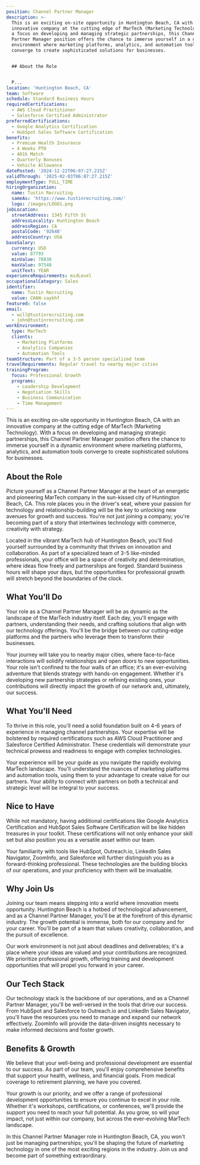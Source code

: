 ```yaml
---
position: Channel Partner Manager
description: >-
  This is an exciting on-site opportunity in Huntington Beach, CA with an
  innovative company at the cutting edge of MarTech (Marketing Technology). With
  a focus on developing and managing strategic partnerships, this Channel
  Partner Manager position offers the chance to immerse yourself in a dynamic
  environment where marketing platforms, analytics, and automation tools
  converge to create sophisticated solutions for businesses.


  ## About the Role


  P...
location: 'Huntington Beach, CA'
team: Software
schedule: Standard Business Hours
requiredCertifications:
  - AWS Cloud Practitioner
  - Salesforce Certified Administrator
preferredCertifications:
  - Google Analytics Certification
  - HubSpot Sales Software Certification
benefits:
  - Premium Health Insurance
  - 4 Weeks PTO
  - 401k Match
  - Quarterly Bonuses
  - Vehicle Allowance
datePosted: '2024-12-22T06:07:27.215Z'
validThrough: '2025-02-03T06:07:27.215Z'
employmentType: FULL_TIME
hiringOrganization:
  name: Tustin Recruiting
  sameAs: 'https://www.tustinrecruiting.com/'
  logo: /images/LOGO1.png
jobLocation:
  streetAddress: 1345 Fifth St
  addressLocality: Huntington Beach
  addressRegion: CA
  postalCode: '92648'
  addressCountry: USA
baseSalary:
  currency: USD
  value: 87793
  minValue: 78038
  maxValue: 97548
  unitText: YEAR
experienceRequirements: midLevel
occupationalCategory: Sales
identifier:
  name: Tustin Recruiting
  value: CHAN-saykhf
featured: false
email:
  - will@tustinrecruiting.com
  - john@tustinrecruiting.com
workEnvironment:
  type: MarTech
  clients:
    - Marketing Platforms
    - Analytics Companies
    - Automation Tools
teamStructure: Part of a 3-5 person specialized team
travelRequirements: Regular travel to nearby major cities
trainingProgram:
  focus: Professional Growth
  programs:
    - Leadership Development
    - Negotiation Skills
    - Business Communication
    - Time Management
---
```




This is an exciting on-site opportunity in Huntington Beach, CA with an innovative company at the cutting edge of MarTech (Marketing Technology). With a focus on developing and managing strategic partnerships, this Channel Partner Manager position offers the chance to immerse yourself in a dynamic environment where marketing platforms, analytics, and automation tools converge to create sophisticated solutions for businesses.

## About the Role

Picture yourself as a Channel Partner Manager at the heart of an energetic and pioneering MarTech company in the sun-kissed city of Huntington Beach, CA. This role places you in the driver's seat, where your passion for technology and relationship-building will be the key to unlocking new avenues for growth and success. You're not just joining a company; you're becoming part of a story that intertwines technology with commerce, creativity with strategy.

Located in the vibrant MarTech hub of Huntington Beach, you'll find yourself surrounded by a community that thrives on innovation and collaboration. As part of a specialized team of 3-5 like-minded professionals, your office will be a space of creativity and determination, where ideas flow freely and partnerships are forged. Standard business hours will shape your days, but the opportunities for professional growth will stretch beyond the boundaries of the clock.

## What You'll Do

Your role as a Channel Partner Manager will be as dynamic as the landscape of the MarTech industry itself. Each day, you'll engage with partners, understanding their needs, and crafting solutions that align with our technology offerings. You'll be the bridge between our cutting-edge platforms and the partners who leverage them to transform their businesses.

Your journey will take you to nearby major cities, where face-to-face interactions will solidify relationships and open doors to new opportunities. Your role isn't confined to the four walls of an office; it's an ever-evolving adventure that blends strategy with hands-on engagement. Whether it's developing new partnership strategies or refining existing ones, your contributions will directly impact the growth of our network and, ultimately, our success.

## What You'll Need

To thrive in this role, you'll need a solid foundation built on 4-6 years of experience in managing channel partnerships. Your expertise will be bolstered by required certifications such as AWS Cloud Practitioner and Salesforce Certified Administrator. These credentials will demonstrate your technical prowess and readiness to engage with complex technologies.

Your experience will be your guide as you navigate the rapidly evolving MarTech landscape. You'll understand the nuances of marketing platforms and automation tools, using them to your advantage to create value for our partners. Your ability to connect with partners on both a technical and strategic level will be integral to your success.

## Nice to Have

While not mandatory, having additional certifications like Google Analytics Certification and HubSpot Sales Software Certification will be like hidden treasures in your toolkit. These certifications will not only enhance your skill set but also position you as a versatile asset within our team.

Your familiarity with tools like HubSpot, Outreach.io, LinkedIn Sales Navigator, ZoomInfo, and Salesforce will further distinguish you as a forward-thinking professional. These technologies are the building blocks of our operations, and your proficiency with them will be invaluable.

## Why Join Us

Joining our team means stepping into a world where innovation meets opportunity. Huntington Beach is a hotbed of technological advancement, and as a Channel Partner Manager, you'll be at the forefront of this dynamic industry. The growth potential is immense, both for our company and for your career. You'll be part of a team that values creativity, collaboration, and the pursuit of excellence.

Our work environment is not just about deadlines and deliverables; it's a place where your ideas are valued and your contributions are recognized. We prioritize professional growth, offering training and development opportunities that will propel you forward in your career.

## Our Tech Stack

Our technology stack is the backbone of our operations, and as a Channel Partner Manager, you'll be well-versed in the tools that drive our success. From HubSpot and Salesforce to Outreach.io and LinkedIn Sales Navigator, you'll have the resources you need to manage and expand our network effectively. ZoomInfo will provide the data-driven insights necessary to make informed decisions and foster growth.

## Benefits & Growth

We believe that your well-being and professional development are essential to our success. As part of our team, you'll enjoy comprehensive benefits that support your health, wellness, and financial goals. From medical coverage to retirement planning, we have you covered.

Your growth is our priority, and we offer a range of professional development opportunities to ensure you continue to excel in your role. Whether it's workshops, certifications, or conferences, we'll provide the support you need to reach your full potential. As you grow, so will your impact, not just within our company, but across the ever-evolving MarTech landscape. 

In this Channel Partner Manager role in Huntington Beach, CA, you won't just be managing partnerships; you'll be shaping the future of marketing technology in one of the most exciting regions in the industry. Join us and become part of something extraordinary.

